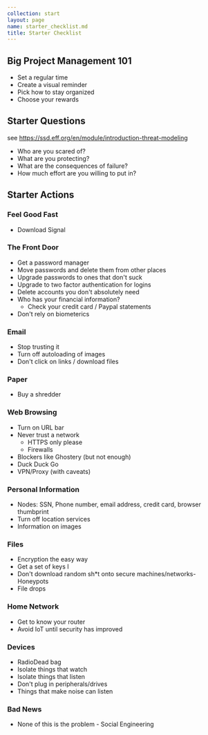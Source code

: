 ```yaml
---
collection: start
layout: page
name: starter_checklist.md
title: Starter Checklist
---
```


## Big Project Management 101

* Set a regular time
* Create a visual reminder
* Pick how to stay organized
* Choose your rewards


## Starter Questions

see https://ssd.eff.org/en/module/introduction-threat-modeling

* Who are you scared of?
* What are you protecting?
* What are the consequences of failure?
* How much effort are you willing to put in?

## Starter Actions

### Feel Good Fast
* Download Signal

### The Front Door
* Get a password manager
* Move passwords and delete them from other places
* Upgrade passwords to ones that don't suck
* Upgrade to two factor authentication for logins
* Delete accounts you don't absolutely need
* Who has your financial information?
  * Check your credit card / Paypal statements
* Don't rely on biometerics

### Email
* Stop trusting it
* Turn off autoloading of images
* Don't click on links / download files

### Paper
* Buy a shredder 

### Web Browsing
* Turn on URL bar
* Never trust a network
  * HTTPS only please
  * Firewalls
* Blockers like Ghostery (but not enough)
* Duck Duck Go
* VPN/Proxy (with caveats)

### Personal Information
* Nodes: SSN, Phone number, email address, credit card, browser thumbprint
* Turn off location services
* Information on images

### Files
* Encryption the easy way
* Get a set of keys I
* Don't download random sh*t onto secure machines/networks- Honeypots
* File drops

### Home Network
* Get to know your router
* Avoid IoT until security has improved

### Devices
* RadioDead bag
* Isolate things that watch
* Isolate things that listen
* Don't plug in peripherals/drives
* Things that make noise can listen

### Bad News
* None of this is the problem - Social Engineering

